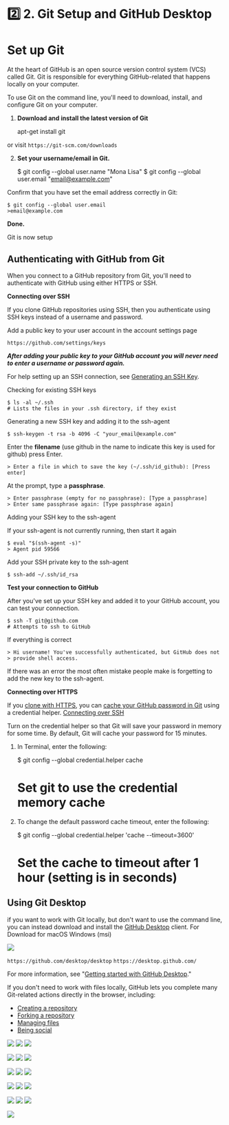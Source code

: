 # 2️⃣ 2. Git Setup and GitHub Desktop

# Set up Git

At the heart of GitHub is an open source version control system (VCS) called Git. Git is responsible for everything GitHub-related that happens locally on your computer.

To use Git on the command line, you'll need to download, install, and configure Git on your computer.


1. **Download and install the latest version of Git** 


    apt-get install git

or visit  `https://git-scm.com/downloads`


2. **Set your username/email in Git.**


    $ git config --global user.name "Mona Lisa"
    $ git config --global user.email "email@example.com"

Confirm that you have set the email address correctly in Git:


    $ git config --global user.email
    >email@example.com

**Done.** 

Git is now setup


## Authenticating with GitHub from Git

When you connect to a GitHub repository from Git, you'll need to authenticate with GitHub using either HTTPS or SSH.

**Connecting over SSH** 

If you clone GitHub repositories using SSH, then you authenticate using SSH keys instead of a username and password. 

Add a public key to your user account in the account settings page 

`https://github.com/settings/keys`

***After adding your public key to your GitHub account you will never need to enter a username or password again.***

For help setting up an SSH connection, see [Generating an SSH Key](https://help.github.com/en/articles/generating-an-ssh-key).

Checking for existing SSH keys


    $ ls -al ~/.ssh
    # Lists the files in your .ssh directory, if they exist

Generating a new SSH key and adding it to the ssh-agent


    $ ssh-keygen -t rsa -b 4096 -C "your_email@example.com"

Enter the **filename** (use github in the name to indicate this key is used for github) press Enter. 


    > Enter a file in which to save the key (~/.ssh/id_github): [Press enter]

At the prompt, type a **passphrase**. 


    > Enter passphrase (empty for no passphrase): [Type a passphrase]
    > Enter same passphrase again: [Type passphrase again]

Adding your SSH key to the ssh-agent

If your ssh-agent is not currently running, then start it again


    $ eval "$(ssh-agent -s)"
    > Agent pid 59566

Add your SSH private key to the ssh-agent


    $ ssh-add ~/.ssh/id_rsa


**Test your connection to GitHub**

After you've set up your SSH key and added it to your GitHub account, you can test your connection.


    $ ssh -T git@github.com
    # Attempts to ssh to GitHub

If everything is correct


    > Hi username! You've successfully authenticated, but GitHub does not
    > provide shell access.

If there was an error the most often mistake people make is forgetting to add the new key to the ssh-agent.  


**Connecting over HTTPS** 

If you [clone with HTTPS](https://help.github.com/en/articles/which-remote-url-should-i-use/#cloning-with-https-urls-recommended), you can [cache your GitHub password in Git](https://help.github.com/en/articles/caching-your-github-password-in-git) using a credential helper.
[Connecting over SSH](https://help.github.com/en/github/getting-started-with-github/set-up-git#connecting-over-ssh)

Turn on the credential helper so that Git will save your password in memory for some time. By default, Git will cache your password for 15 minutes.

1. In Terminal, enter the following:

    $ git config --global credential.helper cache
    # Set git to use the credential memory cache

2. To change the default password cache timeout, enter the following:

    $ git config --global credential.helper 'cache --timeout=3600'
    # Set the cache to timeout after 1 hour (setting is in seconds)





## Using Git Desktop

if you want to work with Git locally, but don't want to use the command line, you can instead download and install the [GitHub Desktop](https://desktop.github.com/) client.  For Download for macOS Windows (msi)



![](https://paper-attachments.dropbox.com/s_FCB1254488908366E9184B764B17408E9D2E7ECD6E1730B08D9447B453F4295B_1585854819646_github-desktop-screenshot-windows.png)


`https://github.com/desktop/desktop`
`https://desktop.github.com/`

 For more information, see "[Getting started with GitHub Desktop](https://help.github.com/en/desktop/guides/getting-started-with-github-desktop)."

If you don't need to work with files locally, GitHub lets you complete many Git-related actions directly in the browser, including:


- [Creating a repository](https://help.github.com/en/articles/create-a-repo)
- [Forking a repository](https://help.github.com/en/articles/fork-a-repo)
- [Managing files](https://help.github.com/en/articles/managing-files-on-github)
- [Being social](https://help.github.com/en/articles/be-social)



![](https://paper-attachments.dropbox.com/s_FCB1254488908366E9184B764B17408E9D2E7ECD6E1730B08D9447B453F4295B_1586561320388_Screenshot+from+2020-04-10+13-48-22.png)
![](https://paper-attachments.dropbox.com/s_FCB1254488908366E9184B764B17408E9D2E7ECD6E1730B08D9447B453F4295B_1586561320404_Screenshot+from+2020-04-10+13-48-58.png)
![](https://paper-attachments.dropbox.com/s_FCB1254488908366E9184B764B17408E9D2E7ECD6E1730B08D9447B453F4295B_1586561320416_Screenshot+from+2020-04-10+13-49-49.png)

![](https://paper-attachments.dropbox.com/s_FCB1254488908366E9184B764B17408E9D2E7ECD6E1730B08D9447B453F4295B_1586561320425_Screenshot+from+2020-04-10+13-50-08.png)
![](https://paper-attachments.dropbox.com/s_FCB1254488908366E9184B764B17408E9D2E7ECD6E1730B08D9447B453F4295B_1586561320435_Screenshot+from+2020-04-10+13-50-32.png)
![](https://paper-attachments.dropbox.com/s_FCB1254488908366E9184B764B17408E9D2E7ECD6E1730B08D9447B453F4295B_1586561320447_Screenshot+from+2020-04-10+13-51-32.png)

![](https://paper-attachments.dropbox.com/s_FCB1254488908366E9184B764B17408E9D2E7ECD6E1730B08D9447B453F4295B_1586561320455_Screenshot+from+2020-04-10+13-51-48.png)
![](https://paper-attachments.dropbox.com/s_FCB1254488908366E9184B764B17408E9D2E7ECD6E1730B08D9447B453F4295B_1586561320465_Screenshot+from+2020-04-10+13-53-27.png)
![](https://paper-attachments.dropbox.com/s_FCB1254488908366E9184B764B17408E9D2E7ECD6E1730B08D9447B453F4295B_1586561320476_Screenshot+from+2020-04-10+13-53-45.png)

![](https://paper-attachments.dropbox.com/s_FCB1254488908366E9184B764B17408E9D2E7ECD6E1730B08D9447B453F4295B_1586561320486_Screenshot+from+2020-04-10+13-54-31.png)
![](https://paper-attachments.dropbox.com/s_FCB1254488908366E9184B764B17408E9D2E7ECD6E1730B08D9447B453F4295B_1586561320515_Screenshot+from+2020-04-10+13-54-41.png)
![](https://paper-attachments.dropbox.com/s_FCB1254488908366E9184B764B17408E9D2E7ECD6E1730B08D9447B453F4295B_1586561320499_Screenshot+from+2020-04-10+13-55-15.png)

![](https://paper-attachments.dropbox.com/s_FCB1254488908366E9184B764B17408E9D2E7ECD6E1730B08D9447B453F4295B_1586561320527_Screenshot+from+2020-04-10+13-55-50.png)
![](https://paper-attachments.dropbox.com/s_FCB1254488908366E9184B764B17408E9D2E7ECD6E1730B08D9447B453F4295B_1586561320538_Screenshot+from+2020-04-10+13-57-13.png)
![](https://paper-attachments.dropbox.com/s_FCB1254488908366E9184B764B17408E9D2E7ECD6E1730B08D9447B453F4295B_1586561320554_Screenshot+from+2020-04-10+13-57-37.png)

![](https://paper-attachments.dropbox.com/s_FCB1254488908366E9184B764B17408E9D2E7ECD6E1730B08D9447B453F4295B_1586561320571_Screenshot+from+2020-04-10+13-59-14.png)


